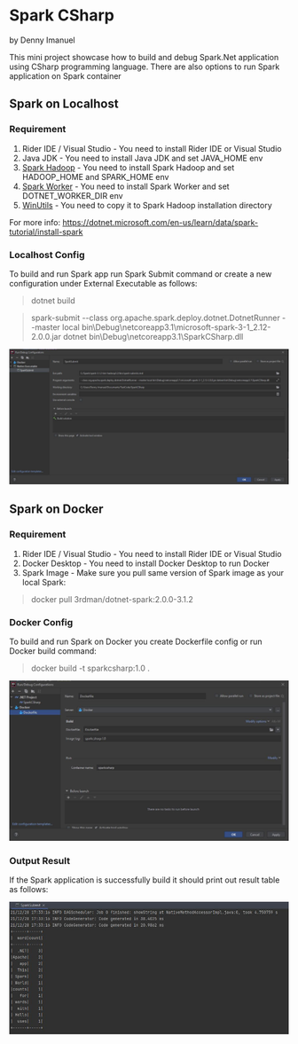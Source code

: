 ﻿# Spark CSharp
by Denny Imanuel

This mini project showcase how to build and debug Spark.Net application using CSharp programming language. 
There are also options to run Spark application on Spark container 

## Spark on Localhost

### Requirement

1. Rider IDE / Visual Studio - You need to install Rider IDE or Visual Studio
2. Java JDK - You need to install Java JDK and set JAVA_HOME env
3. [Spark Hadoop](https://archive.apache.org/dist/spark/spark-3.1.2/spark-3.1.2-bin-hadoop3.2.tgz) - You need to install Spark Hadoop and set HADOOP_HOME and SPARK_HOME env
4. [Spark Worker](https://github.com/dotnet/spark/releases/download/v2.0.0/Microsoft.Spark.Worker.netcoreapp3.1.win-x64-2.0.0.zip) - You need to install Spark Worker and set DOTNET_WORKER_DIR env
5. [WinUtils](https://github.com/steveloughran/winutils/raw/master/hadoop-2.7.1/bin/winutils.exe?WT.mc_id=dotnet-35129-website) - You need to copy it to Spark Hadoop installation directory
   
For more info: https://dotnet.microsoft.com/en-us/learn/data/spark-tutorial/install-spark

### Localhost Config

To build and run Spark app run Spark Submit command or create a new configuration under External Executable as follows:

>dotnet build

>spark-submit --class org.apache.spark.deploy.dotnet.DotnetRunner --master local bin\Debug\netcoreapp3.1\microsoft-spark-3-1_2.12-2.0.0.jar dotnet bin\Debug\netcoreapp3.1\SparkCSharp.dll

![](jpg/config.jpg)

## Spark on Docker

### Requirement

1. Rider IDE / Visual Studio - You need to install Rider IDE or Visual Studio
2. Docker Desktop - You need to install Docker Desktop to run Docker
3. Spark Image - Make sure you pull same version of Spark image as your local Spark:
>docker pull 3rdman/dotnet-spark:2.0.0-3.1.2

### Docker Config

To build and run Spark on Docker you create Dockerfile config or run Docker build command:

>docker build -t sparkcsharp:1.0 .


![](jpg/docker.jpg)

### Output Result

If the Spark application is successfully build it should print out result table as follows:

![](jpg/result.jpg)
    
    



